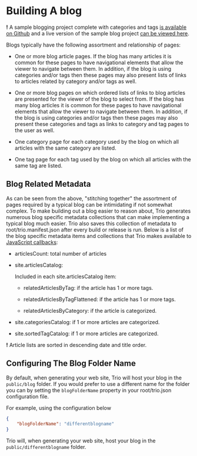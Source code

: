 <!--
title: Building A Blog
template: learnhowto.html
appendToTarget: true
activeHeaderItem: 2
callback: showCurrentPageInHeader.js
-->

# Building A blog 

__!__ A sample blogging project complete with categories and tags <a target="_blank" href="https://github.com/4awpawz/trio-blog-example">is available on Github</a> and a live version of the sample blog project <a target="_blank" href="https://4awpawz.github.io/trio-blog-example-pages/">can be viewed here</a>.

Blogs typically have the following assortment and relationship of pages:

* One or more blog article pages. If the blog has many articles it is common for these pages to have navigational elements that allow the viewer to navigate between them. In addition, if the blog is using categories and/or tags then these pages may also present lists of links to articles related by category and/or tags as well. 

* One or more blog pages on which ordered lists of links to blog articles are presented for the viewer of the blog to select from. If the blog has many blog articles it is common for these pages to have navigational elements that allow the viewer to navigate between them. In addition, if the blog is using categories and/or tags then these pages may also present these categories and tags as links to category and tag pages to the user as well.

* One category page for each category used by the blog on which all articles with the same category are listed.

* One tag page for each tag used by the blog on which all articles with the same tag are listed.

## Blog Related Metadata
As can be seen from the above, "stitching together" the assortment of pages required by a typical blog can be intimidating if not somewhat complex. To make building out a blog easier to reason about, Trio generates numerous blog specific metadata collections that can make implementing a typical blog much easier. Trio also saves this collection of metadata to root/trio.manifest.json after every build or release is run. Below is a list of the blog specific metadata items and collections that Trio makes available to <a data-trio-link href="/docs/learn/javascriptcallbacks">JavaScript callbacks</a>:

* articlesCount: total number of articles

* site.articlesCatalog:

    Included in each site.articlesCatalog item:

    * relatedArticlesByTag: if the article has 1 or more tags.

    * relatedArticlesByTagFlattened: if the article has 1 or more tags.

    * relatedArticlesByCategory: if the article is categorized.

* site.categoriesCatalog: if 1 or more articles are categorized.

* site.sortedTagCatalog: if 1 or more articles are categorized.

__!__ Article lists are sorted in descending date and title order.

## Configuring The Blog Folder Name

By default, when generating your web site, Trio will host your blog in the `public/blog` folder. If you would prefer to use a different name for the folder you can by setting the `blogFolderName` property in your root/trio.json configuration file.

For example, using the configuration below

```json
{
    "blogFolderName": "differentblogname"
}
```

Trio will, when generating your web site, host your blog in the `public/differentblogname` folder.